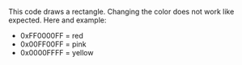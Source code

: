 This code draws a rectangle. Changing the color does not work like expected. Here and example:
- 0xFF0000FF = red
- 0x00FF00FF = pink
- 0x0000FFFF = yellow
